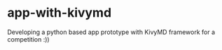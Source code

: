 # app-with-kivymd
Developing a python based app prototype with KivyMD framework for a competition :))
